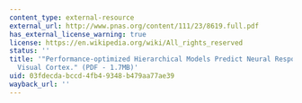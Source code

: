 ```yaml
---
content_type: external-resource
external_url: http://www.pnas.org/content/111/23/8619.full.pdf
has_external_license_warning: true
license: https://en.wikipedia.org/wiki/All_rights_reserved
status: ''
title: '"Performance-optimized Hierarchical Models Predict Neural Responses in Higher
  Visual Cortex." (PDF - 1.7MB)'
uid: 03fdecda-bccd-4fb4-9348-b479aa77ae39
wayback_url: ''
---
```

